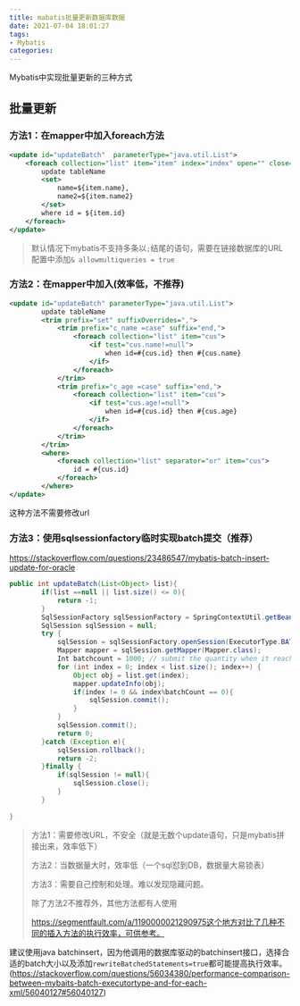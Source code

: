 ```yaml
---
title: mabatis批量更新数据库数据
date: 2021-07-04 18:01:27
tags:
- Mybatis
categories:
---
```


Mybatis中实现批量更新的三种方式
<!--more-->
## 批量更新
### 方法1：在mapper中加入foreach方法
```xml
<update id="updateBatch"  parameterType="java.util.List">  
    <foreach collection="list" item="item" index="index" open="" close="" separator=";">
        update tableName
        <set>
            name=${item.name},
            name2=${item.name2}
        </set>
        where id = ${item.id}
    </foreach>      
</update>
```

> 默认情况下mybatis不支持多条以`;`结尾的语句，需要在链接数据库的URL配置中添加`& allowmultiqueries = true`

### 方法2：在mapper中加入(效率低，不推荐)

```xml
<update id="updateBatch" parameterType="java.util.List">
        update tableName
        <trim prefix="set" suffixOverrides=",">
            <trim prefix="c_name =case" suffix="end,">
                <foreach collection="list" item="cus">
                    <if test="cus.name!=null">
                        when id=#{cus.id} then #{cus.name}
                    </if>
                </foreach>
            </trim>
            <trim prefix="c_age =case" suffix="end,">
                <foreach collection="list" item="cus">
                    <if test="cus.age!=null">
                        when id=#{cus.id} then #{cus.age}
                    </if>
                </foreach>
            </trim>
        </trim>
        <where>
            <foreach collection="list" separator="or" item="cus">
                id = #{cus.id}
            </foreach>
        </where>
</update>
```

这种方法不需要修改url

### 方法3：使用sqlsessionfactory临时实现batch提交（推荐）

https://stackoverflow.com/questions/23486547/mybatis-batch-insert-update-for-oracle

```java
public int updateBatch(List<Object> list){
        if(list ==null || list.size() <= 0){
            return -1;
        }
        SqlSessionFactory sqlSessionFactory = SpringContextUtil.getBean("sqlSessionFactory");
        SqlSession sqlSession = null;
        try {
            sqlSession = sqlSessionFactory.openSession(ExecutorType.BATCH,false); // disable autocommit
            Mapper mapper = sqlSession.getMapper(Mapper.class);
            Int batchcount = 1000; // submit the quantity when it reaches this quantity
            for (int index = 0; index < list.size(); index++) {
                Object obj = list.get(index);
                mapper.updateInfo(obj);
                if(index != 0 && index%batchCount == 0){
                    sqlSession.commit();
                }                    
            }
            sqlSession.commit();
            return 0;
        }catch (Exception e){
            sqlSession.rollback();
            return -2;
        }finally {
            if(sqlSession != null){
                sqlSession.close();
            }
        }
        
}
```

> 方法1：需要修改URL，不安全（就是无数个update语句，只是mybatis拼接出来，效率低下）
>
> 方法2：当数据量大时，效率低（一个sql怼到DB，数据量大易锁表）
>
> 方法3：需要自己控制和处理。难以发现隐藏问题。
>
> 除了方法2不推荐外，其他方法都有人使用
>
> https://segmentfault.com/a/1190000021290975这个地方对比了几种不同的插入方法的执行效率，可供参考。

建议使用java batchinsert，因为他调用的数据库驱动的batchinsert接口，选择合适的batch大小以及添加`rewriteBatchedStatements=true`都可能提高执行效率。(https://stackoverflow.com/questions/56034380/performance-comparison-between-mybaits-batch-executortype-and-for-each-xml/56040127#56040127)







